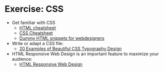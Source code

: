 # Exercise: CSS

- Get familiar with CSS
    * [HTML cheatsheet](https://websitesetup.org/html5-cheat-sheet/)
    * [CSS Cheatsheet](https://htmlcheatsheet.com/css/)
    * [Dummy HTML snippets for webdesigners](http://www.blindtextgenerator.com/snippets)
- Write or adapt a CSS file:
    * [20 Examples of Beautiful CSS Typography Design](https://wdexplorer.com/20-examples-beautiful-css-typography-design/) 
- HTML Responsive Web Design is an important feature to maximize your audience:
    * [HTML Responsive Web Design](https://www.w3schools.com/html/html_responsive.asp)    
